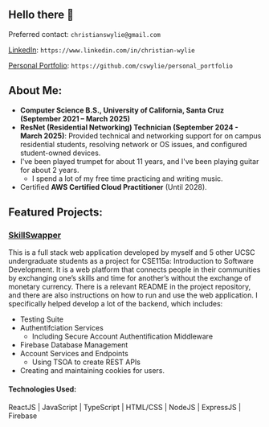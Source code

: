 ## Hello there 👋

<!--
**cswylie/cswylie** is a ✨ _special_ ✨ repository because its `README.md` (this file) appears on your GitHub profile.

Here are some ideas to get you started:

- 🔭 I’m currently working on ...
- 🌱 I’m currently learning ...
- 👯 I’m looking to collaborate on ...
- 🤔 I’m looking for help with ...
- 💬 Ask me about ...
- 📫 How to reach me: ...
- 😄 Pronouns: ...
- ⚡ Fun fact: ...
-->

Preferred contact: `christianswylie@gmail.com`

[LinkedIn](https://www.linkedin.com/in/christian-wylie-593249265/): `https://www.linkedin.com/in/christian-wylie`

[Personal Portfolio](https://github.com/cswylie/personal_portfolio): `https://github.com/cswylie/personal_portfolio`

## About Me:
* **Computer Science B.S., University of California, Santa Cruz (September 2021 – March 2025)**
* **ResNet (Residential Networking) Technician (September 2024 - March 2025)**: Provided technical and networking support for on campus residential students, resolving network or OS issues, and configured student-owned devices.
* I've been played trumpet for about 11 years, and I've been playing guitar for about 2 years.
    * I spend a lot of my free time practicing and writing music.
* Certified **AWS Certified Cloud Practitioner** (Until 2028).

## Featured Projects:

### [SkillSwapper](https://github.com/cswylie/SkillSwapper)
This is a full stack web application developed by myself and 5 other UCSC undergraduate students as a project for CSE115a: Introduction to Software Development. It is a web platform that connects people in their communities by exchanging one’s skills and time for another’s without the exchange of monetary currency. There is a relevant README in the project repository, and there are also instructions on how to run and use the web application. I specifically helped develop a lot of the backend, which includes:
* Testing Suite
* Authentifciation Services
  * Including Secure Account Authentification Middleware 
* Firebase Database Management
* Account Services and Endpoints
  * Using TSOA to create REST APIs  
* Creating and maintaining cookies for users.
#### Technologies Used:
ReactJS | JavaScript | TypeScript | HTML/CSS | NodeJS | ExpressJS | Firebase
